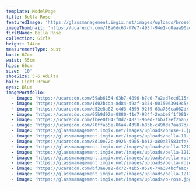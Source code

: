 ```yaml
---
template: ModelPage
title: Bella Rose
featuredImage: 'https://glassmanagement.imgix.net/images/uploads/brose1.jpg'
imageThumbnail: 'https://ucarecdn.com/f8a0dc63-f7e7-493f-94e1-d0aaa90ad224/'
firstName: Bella Rose
collection: Girls
height: 144cm
measurementType: bust
bust: 67cm
waist: 55cm
hips: 66cm
size: '10'
shoeSize: 5-6 Adults
hair: Light Brown
eyes: Blue
imagePortfolio:
  - image: 'https://ucarecdn.com/59ab6154-63b7-4896-b7e0-7a2ad7ecd115/'
  - image: 'https://ucarecdn.com/1d02bcda-8d84-49af-a354-0015063949c5/'
  - image: 'https://ucarecdn.com/d52e8a82-e4d3-4399-92f9-63a736ca062d/'
  - image: 'https://ucarecdn.com/05b9d92e-0880-41e7-934f-2eabe8f1f081/'
  - image: 'https://ucarecdn.com/fbee0f04-f0d2-4821-96ed-7bb7f2ef26a5/'
  - image: 'https://ucarecdn.com/70ffa55e-86a4-4358-b85b-c49fda7aa37d/'
  - image: 'https://glassmanagement.imgix.net/images/uploads/brose-1.jpg'
  - image: 'https://glassmanagement.imgix.net/images/uploads/bella-11.jpg'
  - image: 'https://ucarecdn.com/8d10e72c-8925-4905-bb12-a80a37583cfe/'
  - image: 'https://glassmanagement.imgix.net/images/uploads/bella-121212.jpg'
  - image: 'https://glassmanagement.imgix.net/images/uploads/bella-1212121212.jpg'
  - image: 'https://glassmanagement.imgix.net/images/uploads/bella-rose-4_preview.jpg'
  - image: 'https://glassmanagement.imgix.net/images/uploads/bella-rose-9.jpg'
  - image: 'https://ucarecdn.com/bf3ae0a2-dc72-41b5-8520-74a384bcfaac/'
  - image: 'https://glassmanagement.imgix.net/images/uploads/bella-12121212121212.jpg'
  - image: 'https://glassmanagement.imgix.net/images/uploads/b-rose.jpg'
---
```


